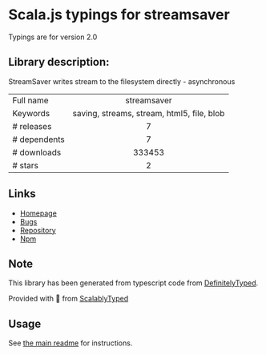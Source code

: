 
# Scala.js typings for streamsaver

Typings are for version 2.0

## Library description:
StreamSaver writes stream to the filesystem directly - asynchronous

|                    |                 |
| ------------------ | :-------------: |
| Full name          | streamsaver |
| Keywords           | saving, streams, stream, html5, file, blob |
| # releases         | 7 |
| # dependents       | 7 |
| # downloads        | 333453 |
| # stars            | 2 |

## Links
- [Homepage](https://github.com/jimmywarting/StreamSaver.js#readme)
- [Bugs](https://github.com/jimmywarting/StreamSaver.js/issues)
- [Repository](https://github.com/jimmywarting/StreamSaver.js)
- [Npm](https://www.npmjs.com/package/streamsaver)
    


## Note
This library has been generated from typescript code from [DefinitelyTyped](https://definitelytyped.org).

Provided with :purple_heart: from [ScalablyTyped](https://github.com/oyvindberg/ScalablyTyped)

## Usage
See [the main readme](../../readme.md) for instructions.


